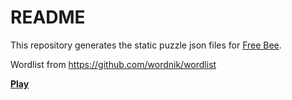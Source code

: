 # README

This repository generates the static puzzle json files for [Free Bee](https://github.com/ping/freebee/).

Wordlist from https://github.com/wordnik/wordlist

[**Play**](https://ping.github.io/freebee/)
